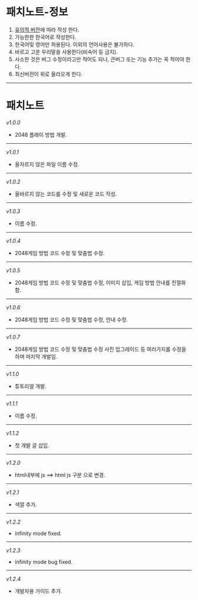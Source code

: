 패치노트-정보
============
1. [유의적 버전](https://semver.org/lang/ko/)에 따라 작성 한다.
2. 가능한한 한국어로 작성한다.
3. 한국어및 영어만 허용된다. 이외의 언어사용은 불가하다.
4. 바르고 고운 우리말을 사용한다(비속어 등 금지).
5. 사소한 것은 버그 수정이라고만 적어도 되나, 큰버그 또는 기능 추가는 꼭 적어야 한다.
6. 최신버전이 위로 올라오게 한다.
- - -
패치노트
=======
*v1.0.0*
* 2048 플래이 방법 개발.
- - -
*v1.0.1*
* 올자르지 않은 파일 이름 수정.
- - -
*v1.0.2*
* 올바르지 않는 코드를 수정 및 새로운 코드 작성.
- - -
*v1.0.3*
* 이름 수정.
- - -
*v1.0.4*
* 2048게임 방법 코드 수정 및 맞춤법 수정.
- - -
*v1.0.5*
* 2048게임 방법 코드 수정 및 맞춤법 수정, 이미지 삽입, 게임 방법 안내를 친절화함.
- - -
*v1.0.6*
* 2048게임 방법 코드 수정 및 맞춤법 수정, 안내 수정.
- - -
*v1.0.7*
* 2048게임 방법 코드 수정 및 맞춤법 수정 사진 업그레이드 등 여러가지를 수정을 하며 마지막 개발임. 
- - -
*v1.1.0*
* 튜토리얼 개발.
- - -
*v1.1.1*
* 이름 수정.
- - -
*v1.1.2*
* 첫 개발 글 삽입.
- - -
*v1.2.0*
* html내부에 js ==> html js 구분 으로 변경.
- - -
*v1.2.1*
* 색깔 추가.
- - -
*v1.2.2*
* infinity mode fixed.
- - -
*v1.2.3*
* infinity mode bug fixed.
- - -
*v1.2.4*
* 개발자용 가이드 추가.